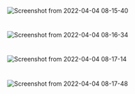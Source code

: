 ![Screenshot from 2022-04-04 08-15-40](https://user-images.githubusercontent.com/60707892/161533229-fcd09f36-9af3-4982-be45-69780fae2236.png)
#
![Screenshot from 2022-04-04 08-16-34](https://user-images.githubusercontent.com/60707892/161533341-79e07f25-940e-47f9-95d7-d7d1b6b69a69.png)
#
![Screenshot from 2022-04-04 08-17-14](https://user-images.githubusercontent.com/60707892/161533475-35f43d86-8a68-43c6-98ee-34db64985056.png)
#
![Screenshot from 2022-04-04 08-17-48](https://user-images.githubusercontent.com/60707892/161533538-3a5de1fc-d6ee-43c3-abb0-1b9cd4a9e16d.png)
